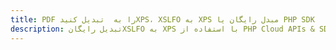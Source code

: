 ---title: PDF را به  تبدیل کنیدXPS، XSLFO به XPS مبدل رایگان یا PHP SDKdescription: تبدیل رایگانXSLFO به XPS با استفاده از PHP Cloud APIs & SDK همچنین اسناد PDF را در Cloud ایجاد، ویرایش و رندر کنید.---